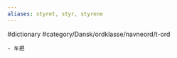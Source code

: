```yaml
---
aliases: styret, styr, styrene
---
```

#dictionary 
#category/Dansk/ordklasse/navneord/t-ord 

	- 车把


